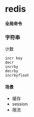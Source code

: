 # redis

#### 全局命令
### 字符串

计数
~~~
incr key
decr 
incrby 
decrby
incrbyfloat 
~~~
#### 场景
- 缓存
- session
- 限流

